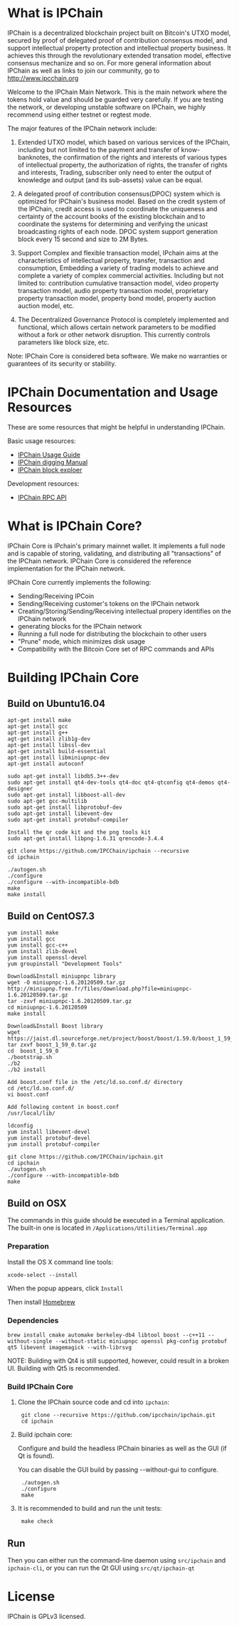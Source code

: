 # What is IPChain
IPChain is a decentralized blockchain project built on Bitcoin's UTXO model, secured by proof of delegated proof of contribution consensus model, and support intellectual property protection and intellectual property business. It achieves this through the revolutionary extended transation model, effective consensus mechanize and so on. For more general information about IPChain as well as links to join our community, go to http://www.ipcchain.org

Welcome to the IPChain Main Network. This is the main network where the tokens hold value and should be guarded very carefully. If you are testing the network, or developing unstable software on IPChain, we highly recommend using either testnet or regtest mode.

The major features of the IPChain network include:

1. Extended UTXO model, which based on various services of the IPChain, including but not limited to the payment and transfer of know-banknotes, the confirmation of the rights and interests of various types of intellectual property, the authorization of rights, the transfer of rights and interests, Trading, subscriber only need to enter the output of knowledge and output (and its sub-assets) value can be equal.

2. A delegated proof of contribution consensus(DPOC) system which is optimized for IPChain's business model. Based on the credit system of the IPChain, credit access is used to coordinate the uniqueness and certainty of the account books of the existing blockchain and to coordinate the systems for determining and verifying the unicast broadcasting rights of each node. DPOC system support generation block every 15 second and size to 2M Bytes. 

3. Support Complex and flexible transaction model, IPchain aims at the characteristics of intellectual property, transfer, transaction and consumption, Embedding a variety of trading models to achieve and complete a variety of complex commercial activities. Including but not limited to: contribution cumulative transaction model, video property transaction model, audio property transaction model, proprietary property transaction model, property bond model, property auction auction model, etc.

4. The Decentralized Governance Protocol is completely implemented and functional, which allows certain network parameters to be modified without a fork or other network disruption. This currently controls parameters like block size,  etc.

Note: IPChain Core is considered beta software. We make no warranties or guarantees of its security or stability.
# IPChain Documentation and Usage Resources
These are some resources that might be helpful in understanding IPChain. 

Basic usage resources:

* [IPChain Usage Guide](https://github.com/IPCChain/ipchain/wiki/IPChain-Usage-Guide)
* [IPChain digging Manual](http://github.com/IPCChain/ipchain/wiki/IPChain-Digging-Manual)
* [IPChain block exploer](http://exploer.ipchainglobal.com)

Development resources:
* [IPChain RPC API](https://github.com/IPCChain/ipchain/wiki/IPChain-RPC-API)

# What is IPChain Core?
IPChain Core is IPchain's primary mainnet wallet. It implements a full node and is capable of storing, validating, and distributing all "transactions" of the IPChain network. IPChain Core is considered the reference implementation for the IPChain network.

IPChain Core currently implements the following:

* Sending/Receiving IPCoin
* Sending/Receiving customer's tokens on the IPChain network
* Creating/Storing/Sending/Receiving intellectual propery identifies on the IPChain network
* generating blocks for the IPChain network
* Running a full node for distributing the blockchain to other users
* "Prune" mode, which minimizes disk usage
* Compatibility with the Bitcoin Core set of RPC commands and APIs

# Building IPChain Core
## Build on Ubuntu16.04

    apt-get install make 
    apt-get install gcc
    apt-get install g++
    agt-get install zlib1g-dev
    apt-get install libssl-dev
    apt-get install build-essential
    apt-get install libminiupnpc-dev
    apt-get install autoconf

    sudo apt-get install libdb5.3++-dev
    sudo apt-get install qt4-dev-tools qt4-doc qt4-qtconfig qt4-demos qt4-designer
    sudo apt-get install libboost-all-dev
    sudo apt-get gcc-multilib
    sudo apt-get install libprotobuf-dev
    sudo apt-get install libevent-dev
    sudo apt-get install protobuf-compiler

    Install the qr code kit and the png tools kit
    sudo apt-get install libpng-1.6.31 qrencode-3.4.4
    
    git clone https://github.com/IPCChain/ipchain --recursive
    cd ipchain

    ./autogen.sh
    ./configure 
    ./configure --with-incompatible-bdb 
    make   
    make install 

## Build on CentOS7.3

	yum install make
	yum install gcc
	yum install gcc-c++
	yum install zlib-devel
	yum install openssl-devel
	yum groupinstall "Development Tools"
	
	Download&Install miniupnpc library		
	wget -O miniupnpc-1.6.20120509.tar.gz http://miniupnp.free.fr/files/download.php?file=miniupnpc-1.6.20120509.tar.gz
	tar -zxvf miniupnpc-1.6.20120509.tar.gz
	cd miniupnpc-1.6.20120509
	make install 

	Download&Install Boost library
	wget https://jaist.dl.sourceforge.net/project/boost/boost/1.59.0/boost_1_59_0.tar.gz
	tar zxvf boost_1_59_0.tar.gz 
	cd  boost_1_59_0
	./bootstrap.sh
	./b2
	./b2 install
	
	Add boost.conf file in the /etc/ld.so.conf.d/ directory 
	cd /etc/ld.so.conf.d/
	vi boost.conf
	
	Add following content in boost.conf
	/usr/local/lib/ 

	ldconfig 
	yum install libevent-devel
	yum install protobuf-devel
	yum install protobuf-compiler

	git clone https://github.com/IPCChain/ipchain.git
	cd ipchain
	./autogen.sh
	./configure --with-incompatible-bdb 
	make

## Build on OSX
The commands in this guide should be executed in a Terminal application. The built-in one is located in `/Applications/Utilities/Terminal.app`
### Preparation
Install the OS X command line tools:

    xcode-select --install

When the popup appears, click `Install`

Then install [Homebrew](https://brew.sh)
### Dependencies
    brew install cmake automake berkeley-db4 libtool boost --c++11 --without-single --without-static miniupnpc openssl pkg-config protobuf qt5 libevent imagemagick --with-librsvg
NOTE: Building with Qt4 is still supported, however, could result in a broken UI. Building with Qt5 is recommended.
### Build IPChain Core
1. Clone the IPChain source code and cd into `ipchain`:

        git clone --recursive https://github.com/ipcchain/ipchain.git
        cd ipchain

2. Build ipchain core:

   Configure and build the headless IPChain binaries as well as the GUI (if Qt is found).

   You can disable the GUI build by passing --without-gui to configure.

        ./autogen.sh
        ./configure
        make
3. It is recommended to build and run the unit tests:

        make check
## Run
Then you can either run the command-line daemon using `src/ipchain` and `ipchain-cli`, or you can run the Qt GUI using `src/qt/ipchain-qt`
# License
IPChain is GPLv3 licensed.
